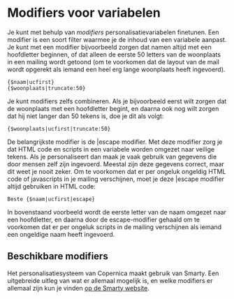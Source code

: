 # Modifiers voor variabelen

Je kunt met behulp van *modifiers* personalisatievariabelen finetunen. Een 
modifier is een soort filter waarmee je de inhoud van een variabele aanpast. 
Je kunt met een modifier bijvoorbeeld zorgen dat namen altijd met een hoofdletter
beginnen, of dat alleen de eerste 50 letters van de woonplaats in een mailing
wordt getoond (om te voorkomen dat de layout van de mail wordt opgerekt als
iemand een heel erg lange woonplaats heeft ingevoerd).

    {$naam|ucfirst}
    {$woonplaats|truncate:50}

Je kunt modifiers zelfs combineren. Als je bijvoorbeeld eerst wilt zorgen dat
de woonplaats met een hoofdletter begint, en daarna ook nog wilt zorgen dat
hij niet langer dan 50 tekens is, doe je dit als volgt:

    {$woonplaats|ucfirst|truncate:50}
    
De belangrijkste modifier is de |escape modifier. Met deze modifier zorg je
dat HTML code en scripts in een variabele worden omgezet naar veilige tekens. 
Als je personaliseert dan maak je vaak gebruik van gegevens die door mensen
zelf zijn ingevoerd. Meestal zijn deze gegevens correct, maar dit weet je 
nooit zeker. Om te voorkomen dat er per ongeluk ongeldig HTML code of javascripts
in je mailing verschijnen, moet je deze |escape modifier altijd gebruiken in
HTML code:

    Beste {$naam|ucfirst|escape}

In bovenstaand voorbeeld wordt de eerste letter van de naam omgezet naar een 
hoofdletter, en daarna door de escape-modifier gehaald om te voorkomen dat er
per ongeluk scripts in de mailing verschijnen als iemand een ongeldige naam
heeft ingevoerd.


## Beschikbare modifiers

Het personalisatiesysteem van Copernica maakt gebruik van Smarty. Een uitgebreide
uitleg van wat er allemaal mogelijk is, en welke modifiers er allemaal zijn 
kun je vinden [op de Smarty website](http://www.smarty.net/docsv2/en/language.modifiers.tpl).